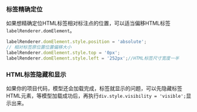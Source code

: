 ### 标签精确定位

如果想精确定位HTML标签相对标注点的位置，可以适当偏移HTML标签`labelRenderer.domElement`。

```JavaScript
labelRenderer.domElement.style.position = 'absolute';
// 相对标签原位置位置偏移大小
labelRenderer.domElement.style.top = '0px';
labelRenderer.domElement.style.left = '252px';//HTML标签尺寸宽度一半
```


### HTML标签隐藏和显示

如果你的项目代码，模型还会加载完成，标签就显示的问题，可以先隐藏标签HTML元素，等模型加载成功后，再执行`div.style.visibility = 'visible';`显示出来。